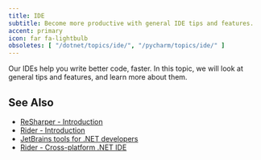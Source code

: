 ```yaml
---
title: IDE
subtitle: Become more productive with general IDE tips and features.
accent: primary
icon: far fa-lightbulb
obsoletes: [ "/dotnet/topics/ide/", "/pycharm/topics/ide/" ]
---
```


Our IDEs help you write better code, faster. In this topic, we will look at general tips and features, and learn more
about them.

## See Also

- [ReSharper - Introduction](https://www.jetbrains.com/help/resharper/Introduction__Index.html)
- [Rider - Introduction](https://www.jetbrains.com/help/rider/Introduction__Index.html)
- [JetBrains tools for .NET developers](https://www.jetbrains.com/dotnet/)
- [Rider - Cross-platform .NET IDE](https://www.jetbrains.com/rider/)
